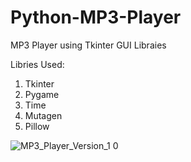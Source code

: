 # Python-MP3-Player
MP3 Player using Tkinter GUI Libraies

Libries Used:
1.  Tkinter
2.  Pygame
3.  Time
4.  Mutagen
5.  Pillow

![MP3_Player_Version_1 0](https://user-images.githubusercontent.com/58274552/139030314-52e3cc6b-63c9-4e84-941e-bbf5bda533f0.PNG)
